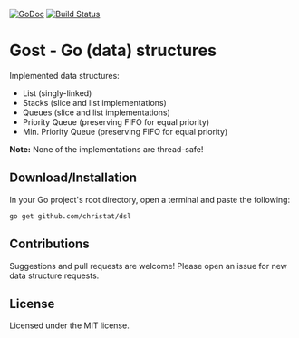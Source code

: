 [![GoDoc](https://godoc.org/github.com/christat/gost?status.svg)](https://godoc.org/github.com/christat/gost)
[![Build Status](https://travis-ci.org/christat/gost.svg?branch=master)](https://travis-ci.org/christat/gost)
# Gost - Go (data) structures

Implemented data structures:
- List (singly-linked)
- Stacks (slice and list implementations)
- Queues (slice and list implementations)
- Priority Queue (preserving FIFO for equal priority)
- Min. Priority Queue (preserving FIFO for equal priority)

**Note:** None of the implementations are thread-safe!

## Download/Installation

In your Go project's root directory, open a terminal and paste the following:

```
go get github.com/christat/dsl
```

## Contributions

Suggestions and pull requests are welcome! Please open an issue for new data structure requests.
## License

Licensed under the MIT license.

